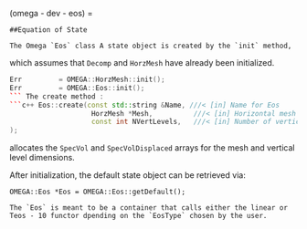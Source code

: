 (omega - dev -
 eos) =

    ##Equation of State

    The Omega `Eos` class A state object is created by the `init` method,
 which assumes that `Decomp` and `HorzMesh` have already been initialized.
```c++ Err = OMEGA::Decomp::init();
Err         = OMEGA::HorzMesh::init();
Err         = OMEGA::Eos::init();
``` The create method :
```c++ Eos::create(const std::string &Name, ///< [in] Name for Eos
                    HorzMesh *Mesh,          ///< [in] Horizontal mesh
                    const int NVertLevels,   ///< [in] Number of vertical levels
);
```
allocates the `SpecVol` and `SpecVolDisplaced` arrays for the mesh and vertical level dimensions.

After initialization, the default state object can be retrieved via:
```
OMEGA::Eos *Eos = OMEGA::Eos::getDefault();
```

    The `Eos` is meant to be a container that calls either the linear or
    Teos - 10 functor dpending on the `EosType` chosen by the user.
